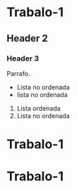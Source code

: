 # Trabalo-1
## Header 2
### Header 3 

Parrafo.
- Lista no ordenada 
- lista no ordenada 

1. Lista ordenada 
2. Lista no ordenada
# Trabalo-1
# Trabalo-1
